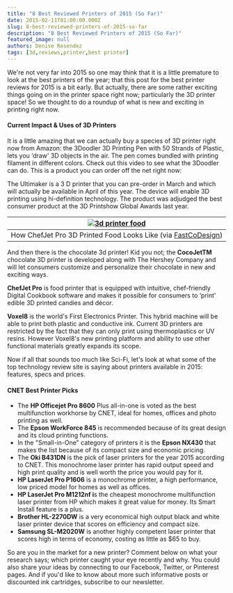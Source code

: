```yaml
---
title: "8 Best Reviewed Printers of 2015 (So Far)"
date: 2015-02-11T01:00:00.000Z
slug: 8-best-reviewed-printers-of-2015-so-far
description: "8 Best Reviewed Printers of 2015 (So Far)"
featured_image: null
authors: Denise Resendez
tags: [3d,reviews,printer,best printer]
---
```


We're not very far into 2015 so one may think that it is a little premature to look at the best printers of the year; that this post for the best printer reviews for 2015 is a bit early. But actually, there are some rather exciting things going on in the printer space right now; particularly the 3D printer space! So we thought to do a roundup of what is new and exciting in printing right now.

#### **Current Impact & Uses of 3D Printers**

It is a little amazing that we can actually buy a species of 3D printer right now from Amazon: the 3Doodler 3D Printing Pen with 50 Strands of Plastic, lets you ‘draw' 3D objects in the air. The pen comes bundled with printing filament in different colors. Check out this video to see what the 3Doodler can do. This is a product you can order off the net right now:

The Ultimaker is a 3 D printer that you can pre-order in March and which will actually be available in April of this year. The device will enable 3D printing using hi-definition technology. The product was adjudged the best consumer product at the 3D Printshow Global Awards last year.

| [![3d printer food ](/blog/images/b7l1GsV6GSU_1.jpg "How 3D Printed Food Looks Like (From a ChefJet Pro 3D Printer)")](/blog/images/b7l1GsV6GSU%5F1.jpg) |
| -------------------------------------------------------------------------------------------------------------------------------------------------------- |
| How ChefJet Pro 3D Printed Food Looks Like (via [FastCoDesign](http://www.fastcodesign.com/3024874/3-d-printed-candy-actually-makes-sense))              |

And then there is the chocolate 3d printer! Kid you not; the **CocoJetTM** chocolate 3D printer is developed along with The Hershey Company and will let consumers customize and personalize their chocolate in new and exciting ways. 

**ChefJet Pro** is food printer that is equipped with intuitive, chef-friendly Digital Cookbook software and makes it possible for consumers to ‘print' edible 3D printed candies and décor.

**Voxel8** is the world's First Electronics Printer. This hybrid machine will be able to print both plastic and conductive ink. Current 3D printers are restricted by the fact that they can only print using thermoplastics or UV resins. However Voxel8's new printing platform and ability to use other functional materials greatly expands its scope. 

Now if all that sounds too much like Sci-Fi, let's look at what some of the top technology review site is saying about printers available in 2015: features, specs and prices. 

#### CNET Best Printer Picks

* The **HP Officejet Pro 8600** Plus all-in-one is voted as the best multifunction workhorse by CNET, ideal for homes, offices and photo printing as well.
* The **Epson WorkForce 845** is recommended because of its great design and its cloud printing functions.
* In the "Small-in-One" category of printers it is the **Epson NX430** that makes the list because of its compact size and economic pricing.
* The **Oki B431DN** is the pick of laser printers for the year 2015 according to CNET. This monochrome laser printer has rapid output speed and high print quality and is well worth the price you would pay for it.
* **HP LaserJet Pro P1606** is a monochrome printer, a high performance, low priced model for homes as well as offices.
* **HP LaserJet Pro M1212nf i**s the cheapest monochrome multifunction laser printer from HP which makes it great value for money. Its Smart Install feature is a plus.
* **Brother HL-2270DW** is a very economical high output black and white laser printer device that scores on efficiency and compact size.
* **Samsung SL-M2020W** is another highly competent laser printer that scores high in terms of economy, costing as little as $65 to buy.

So are you in the market for a new printer? Comment below on what your research says; which printer caught your eye recently and why. You could also share your ideas by connecting to our Facebook, Twitter, or Pinterest pages. And if you'd like to know about more such informative posts or discounted ink cartridges, subscribe to our newsletter.